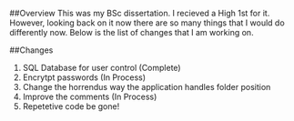 ##Overview
This was my BSc dissertation. I recieved a High 1st for it. However, looking back on it now there are so many things that I would do differently now.
Below is the list of changes that I am working on.

##Changes
1. SQL Database for user control (Complete)
2. Encrytpt passwords (In Process)
3. Change the horrendus way the application handles folder position
4. Improve the comments (In Process)
5. Repetetive code be gone! 
